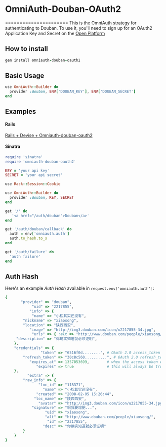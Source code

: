 # OmniAuth-Douban-OAuth2
======================
This is the OmniAuth strategy for authenticating to Douban. To use it, you'll need to sign up for an OAuth2 Application Key and Secret on the [Open Platform](https://www.douban.com/service/auth2/apikey/apply)


## How to install

``` ruby
gem install omniauth-douban-oauth2
```

## Basic Usage

``` ruby
use OmniAuth::Builder do
  provider :douban, ENV['DOUBAN_KEY'], ENV['DOUBAN_SECRET']
end
```

## Examples

#### Rails
[Rails + Devise + Omniauth-douban-oauth2](https://github.com/vvvvae/omniauth-douban-oauth2-demo#)


#### Sinatra

``` ruby
require 'sinatra'
require 'omniauth-douban-oauth2'

KEY = 'your api key'
SECRET = 'your api secret'

use Rack::Session::Cookie

use OmniAuth::Builder do
  provider :douban, KEY, SECRET
end 

get '/' do
   '<a href="/auth/douban">Douban</a>' 
end

get '/auth/douban/callback' do
  auth = env['omniauth.auth']
  auth.to_hash.to_s
end

get '/auth/failure' do
  'auth failure'
end

```

## Auth Hash

Here's an example *Auth Hash* available in `request.env['omniauth.auth']`:

```ruby
{
       "provider" => "douban",
            "uid" => "2217855",
           "info" => {
            "name" => "小松其实还没有",
        "nickname" => "xiaosong",
        "location" => "陕西西安",
           "image" => "http://img3.douban.com/icon/u2217855-34.jpg",
            "urls" => { :alt => "http://www.douban.com/people/xiaosong/" },
     "description" => "你确实知道就必须证明",
    },
    "credentials" => {
                "token" => "6516f0d........", # OAuth 2.0 access_token
        "refresh_token" => "30c8c560..........", # OAuth 2.0 refresh_token
           "expires_at" => 1357053699,        # when the access token expires (it always will)
              "expires" => true               # this will always be true
    },
          "extra" => {
        "raw_info" => {
               "loc_id" => "118371",
                 "name" => "小松其实还没有",
              "created" => "2008-02-05 15:26:44",
             "loc_name" => "陕西西安",
               "avatar" => "http://img3.douban.com/icon/u2217855-34.jpg",
            "signature" => "啊我要增肥...",
                  "uid" => "xiaosong",
                  "alt" => "http://www.douban.com/people/xiaosong/",
                   "id" => "2217855",
                 "desc" => "你确实知道就必须证明"
        }
    }
}
```
